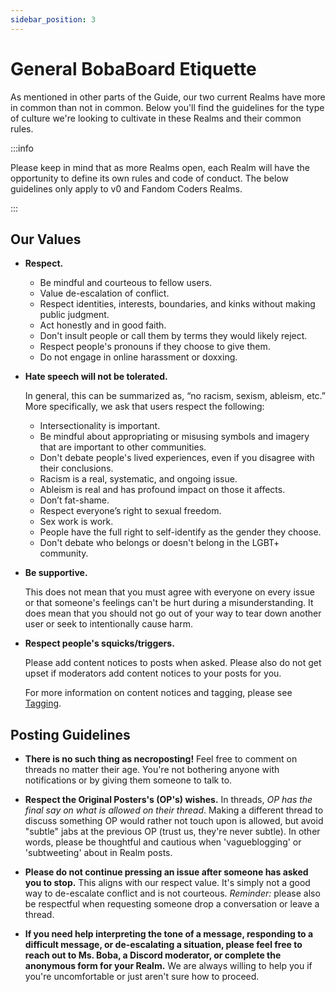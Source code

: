 ```yaml
---
sidebar_position: 3
---
```


# General BobaBoard Etiquette

As mentioned in other parts of the Guide, our two current Realms have more in common than not in common. Below you'll find the guidelines for the type of culture we're looking to cultivate in these Realms and their common rules.

:::info

Please keep in mind that as more Realms open, each Realm will have the opportunity to define its own rules and code of conduct. The below guidelines only apply to v0 and Fandom Coders Realms.

:::

## Our Values

- **Respect.**

  - Be mindful and courteous to fellow users.
  - Value de-escalation of conflict.
  - Respect identities, interests, boundaries, and kinks without making public judgment.
  - Act honestly and in good faith.
  - Don't insult people or call them by terms they would likely reject.
  - Respect people's pronouns if they choose to give them.
  - Do not engage in online harassment or doxxing.

- **Hate speech will not be tolerated.**

  In general, this can be summarized as, “no racism, sexism, ableism, etc.” More specifically, we ask that users respect the following:

  - Intersectionality is important.
  - Be mindful about appropriating or misusing symbols and imagery that are important to other communities.
  - Don't debate people's lived experiences, even if you disagree with their conclusions.
  - Racism is a real, systematic, and ongoing issue.
  - Ableism is real and has profound impact on those it affects.
  - Don’t fat-shame.
  - Respect everyone’s right to sexual freedom.
  - Sex work is work.
  - People have the full right to self-identify as the gender they choose.
  - Don't debate who belongs or doesn't belong in the LGBT+ community.

- **Be supportive.**

  This does not mean that you must agree with everyone on every issue or that someone's feelings can't be hurt during a misunderstanding. It does mean that you should not go out of your way to tear down another user or seek to intentionally cause harm.

- **Respect people's squicks/triggers.**

  Please add content notices to posts when asked. Please also do not get upset if moderators add content notices to your posts for you.

  For more information on content notices and tagging, please see [Tagging](/docs/users/howto/tagging).

## Posting Guidelines

- **There is no such thing as necroposting!** Feel free to comment on threads no matter their age. You're not bothering anyone with notifications or by giving them someone to talk to.

- **Respect the Original Posters's (OP's) wishes.** In threads, _OP has the final say on what is allowed on their thread_. Making a different thread to discuss something OP would rather not touch upon is allowed, but avoid "subtle" jabs at the previous OP (trust us, they're never subtle). In other words, please be thoughtful and cautious when 'vagueblogging' or 'subtweeting' about in Realm posts.

- **Please do not continue pressing an issue after someone has asked you to stop.** This aligns with our respect value. It's simply not a good way to de-escalate conflict and is not courteous. _Reminder:_ please also be respectful when requesting someone drop a conversation or leave a thread.

- **If you need help interpreting the tone of a message, responding to a difficult message, or de-escalating a situation, please feel free to reach out to Ms. Boba, a Discord moderator, or complete the anonymous form for your Realm.** We are always willing to help you if you're uncomfortable or just aren't sure how to proceed.

